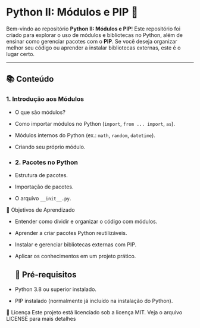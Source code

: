 # Python II: Módulos e PIP 🐍

Bem-vindo ao repositório **Python II: Módulos e PIP**! Este repositório foi criado para explorar o uso de módulos e bibliotecas no Python, além de ensinar como gerenciar pacotes com o **PIP**. Se você deseja organizar melhor seu código ou aprender a instalar bibliotecas externas, este é o lugar certo.

---

## 📚 Conteúdo

### 1. Introdução aos Módulos
- O que são módulos?
- Como importar módulos no Python (`import`, `from ... import`, `as`).
- Módulos internos do Python (ex.: `math`, `random`, `datetime`).
- Criando seu próprio módulo.

- ### 2. Pacotes no Python
- Estrutura de pacotes.
- Importação de pacotes.
- O arquivo `__init__.py`.

🌟 Objetivos de Aprendizado
- Entender como dividir e organizar o código com módulos.
- Aprender a criar pacotes Python reutilizáveis.
- Instalar e gerenciar bibliotecas externas com PIP.
- Aplicar os conhecimentos em um projeto prático.

  ## 🚀 Pré-requisitos

- Python 3.8 ou superior instalado.
- PIP instalado (normalmente já incluído na instalação do Python).

📝 Licença
Este projeto está licenciado sob a licença MIT. Veja o arquivo LICENSE para mais detalhes
